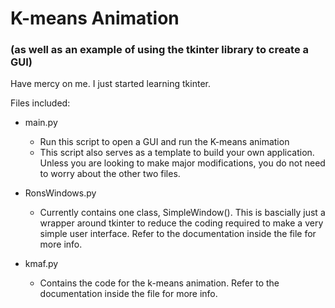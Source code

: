 # K-means Animation 
### (as well as an example of using the tkinter library to create a GUI)

Have mercy on me. I just started learning tkinter.

Files included:

- main.py
  - Run this script to open a GUI and run the K-means animation
  - This script also serves as a template to build your own application.  Unless you are looking to make major modifications, you do not need to worry about the other two files.

- RonsWindows.py
  - Currently contains one class, SimpleWindow().  This is bascially just a wrapper around tkinter to reduce the coding required to make a very simple user interface. Refer to the documentation inside the file for more info.
  
- kmaf.py
  - Contains the code for the k-means animation.  Refer to the documentation inside the file for more info.
